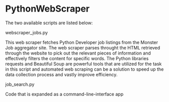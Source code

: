 # PythonWebScraper
The two available scripts are listed below:

webscraper_jobs.py

This web scraper fetches Python Developer job listings from the Monster Job aggregator site.
The web scraper parses throught the HTML retrieved through the website to pick out the relevant pieces of information and effectively filters the content for specific words.
The Python libraries requests and Beautiful Soup are powerful tools that are utilized for the task in this script and automated web scraping can be a solution to speed up the data collection process and vastly improve efficiency.

job_search.py

Code that is expanded as a command-line-interface app
